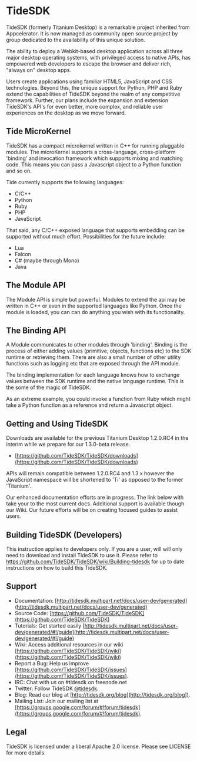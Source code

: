 TideSDK
=======

TideSDK (formerly Titanium Desktop) is a remarkable project inherited from Appcelerator. It is now managed as community open source project by group dedicated to the availability of this unique solution. 

The ability to deploy a Webkit-based desktop application across all three major desktop operating systems, with privileged access to native APIs, has empowered web developers to escape the browser and deliver rich, "always on" desktop apps. 

Users create applications using familiar HTML5, JavaScript and CSS technologies. Beyond this, the unique support for Python, PHP and Ruby extend the capabilities of TideSDK beyond the realm of any competitive framework. Further, our plans include the expansion and extension TideSDK's API's for even better, more complex, and reliable user experiences on the desktop as we move forward.

## Tide MicroKernel

TideSDK has a compact microkernel written in C++ for running pluggable
modules. The microKernel supports a cross-language, cross-platform 'binding' and invocation framework which supports mixing and matching code. This means you can pass a Javascript object to a Python function and so on.

Tide currently supports the following languages:

- C/C++
- Python
- Ruby
- PHP
- JavaScript

That said, any C/C++ exposed language that supports embedding can
be supported without much effort. Possibilities for the future include:

- Lua
- Falcon
- C# (maybe through Mono)
- Java

## The Module API

The Module API is simple but powerful. Modules to extend the api may be written in C++ or even in the supported languages like Python. Once the module
is loaded, you can can do anything you wish with its functionality.

## The Binding API

A Module communicates to other modules through 'binding'. Binding is the process of either adding values (primitive, objects, functions etc) to the SDK runtime or retrieving them.  There are also a small number of other utility functions such as logging etc that are exposed through the API module.

The binding implementation for each language knows how to exchange values between the SDK runtime and the native language runtime. This is the some of the magic of TideSDK.

As an extreme example, you could invoke a function from Ruby which might take a Python function as a reference and return a Javascript object.


Getting and Using TideSDK
-------------------------

Downloads are available for the previous Titanium Desktop 1.2.0.RC4 in the interim while we prepare for our 1.3.0-beta release.

* [https://github.com/TideSDK/TideSDK/downloads](https://github.com/TideSDK/TideSDK/downloads)

APIs will remain compatible between 1.2.0.RC4 and 1.3.x however the JavaScript namespace will be shortened to 'Ti' as opposed to the former 'Titanium'.

Our enhanced documentation efforts are in progress. The link below with take your to the most current docs. Additional support is available though our Wiki. Our future efforts will be on creating focused guides to assist users.


Building TideSDK (Developers)
-----------------------------

This instruction applies to developers only. If you are a user, will will only need to download and install TideSDK to use it. Please refer to https://github.com/TideSDK/TideSDK/wiki/Building-tidesdk
for up to date instructions on how to build this TideSDK.

Support
-------
- Documentation: [http://tidesdk.multipart.net/docs/user-dev/generated](http://tidesdk.multipart.net/docs/user-dev/generated)
- Source Code: [https://github.com/TideSDK/TideSDK](https://github.com/TideSDK/TideSDK)
- Tutorials: Get started easily [http://tidesdk.multipart.net/docs/user-dev/generated/#!/guide](http://tidesdk.multipart.net/docs/user-dev/generated/#!/guide)
- Wiki: Access additional resources in our wiki [https://github.com/TideSDK/TideSDK/wiki](https://github.com/TideSDK/TideSDK/wiki) 
- Report a Bug: Help us improve [https://github.com/TideSDK/TideSDK/issues](https://github.com/TideSDK/TideSDK/issues).
- IRC: Chat with us on #tidesdk on freenode.net
- Twitter: Follow TideSDK [@tidesdk](http://twitter.com/tidesdk).
- Blog: Read our blog at [http://tidesdk.org/blog](http://tidesdk.org/blog]).
- Mailing List: Join our mailing list at [https://groups.google.com/forum/#!forum/tidesdk](https://groups.google.com/forum/#!forum/tidesdk).

Legal
-----
TideSDK is licensed under a liberal Apache 2.0 license.
Please see LICENSE for more details.
